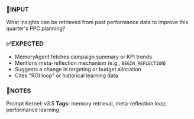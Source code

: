 ### 💬INPUT
What insights can be retrieved from past performance data to improve this quarter's PPC planning?

### ✅EXPECTED
- MemoryAgent fetches campaign summary or KPI trends
- Mentions meta-reflection mechanism (e.g., `BEGIN_REFLECTION`)
- Suggests a change in targeting or budget allocation
- Cites "ROI loop" or historical learning data

### 🔁NOTES
Prompt Kernel: v3.5
**Tags:** memory retrieval, meta-reflection loop, performance learning
